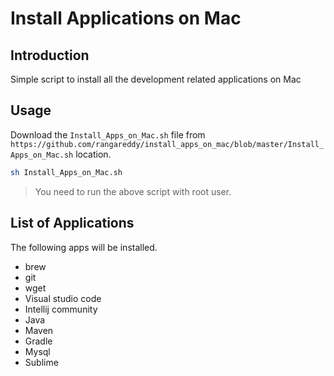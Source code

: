 # Install Applications on Mac

## Introduction

Simple script to install all the development related applications on Mac

## Usage

Download the `Install_Apps_on_Mac.sh` file from `https://github.com/rangareddy/install_apps_on_mac/blob/master/Install_Apps_on_Mac.sh` location.

```sh
sh Install_Apps_on_Mac.sh
```

> You need to run the above script with root user.

## List of Applications

The following apps will be installed.

* brew
* git
* wget
* Visual studio code
* Intellij community
* Java
* Maven
* Gradle
* Mysql
* Sublime
